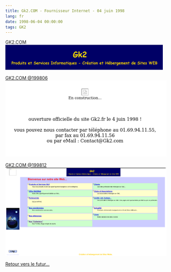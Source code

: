 ```yaml
---
title: Gk2.COM - Fournisseur Internet - 04 juin 1998
lang: fr
date: 1998-06-04 00:00:00
tags: GK2
---
```


GK2.COM
<img src="/uploads/images/GK2.NET/Title.gif" width="492px" heigth="78px">

[GK2.COM @199806](https://web.archive.org/web/19980624073923/http://www.gk2.com/)
<img src="/uploads/images/GK2.NET/Screenshot 2022-03-16 at 16-51-16 En construction.png" width="569px" heigth="268px">

[GK2.COM @199812](https://web.archive.org/web/19981212025249/http://www.gk2.com:80/)
<img src="/uploads/images/GK2.NET/Screenshot 2022-03-16 at 16-52-01 Wayback Machine.png" width="720px" heigth="402px">

[Retour vers le futur...](https://numerilibre.fr/usage-professionnel-du-libre/)